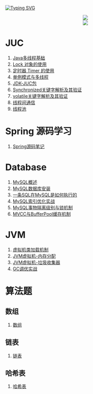 [![Typing SVG](https://readme-typing-svg.herokuapp.com?font=Fira+Code&weight=900&size=90&duration=5002&pause=1000&center=true&width=1800&height=160&lines=Good+Good+Study+and+Day+Day+Up)](https://git.io/typing-svg)
<!--
**Achuan-2/Achuan-2** is a ✨ _special_ ✨ repository because its `README.md` (this file) appears on your GitHub profile.

Here are some ideas to get you started:

- 🔭 I’m currently working on ...
- 🌱 I’m currently learning ...
- 👯 I’m looking to collaborate on ...
- 🤔 I’m looking for help with ...
- 💬 Ask me about ...
- 📫 How to reach me: ...
- 😄 Pronouns: ...
- ⚡ Fun fact: ...
-->

<div align="center">
    <img  src="https://github-readme-streak-stats.herokuapp.com/?user=an-1024" />
</div>


<div align="center"><img src="https://cdn.jsdelivr.net/gh/an-1024/an-1024/assets/github-contribution-grid-snake.svg" /></div>

# JUC
1. [Java多线程基础](https://github.com/an-1024/JUC/blob/master/createThread/src/main/resources/notes/1.Java%E5%A4%9A%E7%BA%BF%E7%A8%8B%E5%9F%BA%E7%A1%80.md)
2. [Lock 对象的使用](https://github.com/an-1024/JUC/blob/master/lockThread/src/main/resources/note/1.Lock%E5%AF%B9%E8%B1%A1%E7%9A%84%E4%BD%BF%E7%94%A8.md)
3. [定时器 Timer 的使用](https://github.com/an-1024/JUC/blob/master/lockThread/src/main/resources/note/2.%E5%AE%9A%E6%97%B6%E5%99%A8Timer%E7%9A%84%E4%BD%BF%E7%94%A8.md)
4. [单例模式与多线程](https://github.com/an-1024/JUC/blob/master/lockThread/src/main/resources/note/3.%E5%8D%95%E4%BE%8B%E6%A8%A1%E5%BC%8F%E4%B8%8E%E5%A4%9A%E7%BA%BF%E7%A8%8B.md)
5. [JDK-JUC包](https://github.com/an-1024/JUC/blob/master/lockThread/src/main/resources/note/4.JDK-JUC%E5%8C%85.md)
6. [Synchronized关键字解析及其验证](https://github.com/an-1024/JUC/blob/master/synchronizedThread/src/main/resources/note/1.Synchronized%E5%85%B3%E9%94%AE%E5%AD%97%E8%A7%A3%E6%9E%90%E5%8F%8A%E5%85%B6%E9%AA%8C%E8%AF%81.md)
7. [volatile关键字解析及其验证](https://github.com/an-1024/JUC/blob/master/volatileThread/src/main/resources/note/1.volatile%E5%85%B3%E9%94%AE%E5%AD%97%E8%A7%A3%E6%9E%90%E5%8F%8A%E5%85%B6%E9%AA%8C%E8%AF%81.md)
8. [线程间通信](https://github.com/an-1024/JUC/blob/master/threadCommunication/src/main/resources/note/1.%E7%BA%BF%E7%A8%8B%E9%97%B4%E9%80%9A%E4%BF%A1.md)
9. [线程池](https://github.com/an-1024/JUC/blob/master/threadpool/src/main/resources/note/1.%E7%BA%BF%E7%A8%8B%E6%B1%A0.md)
# Spring 源码学习
1. [Spring源码笔记](https://github.com/an-1024/SpringFamily_St/blob/master/Spring_St/spring-framework-5.2.x/spring-azh-example/src/main/resources/note/1.Spring%E6%BA%90%E7%A0%81%E7%AC%94%E8%AE%B0.md)

# Database
1. [MySQL概述](https://github.com/an-1024/Database/blob/master/mysql/src/main/resources/note/1.MySQL%E6%A6%82%E8%BF%B0.md)
2. [MySQL数据库安装](https://github.com/an-1024/Database/blob/master/mysql/src/main/resources/note/2.MySQL%E6%95%B0%E6%8D%AE%E5%BA%93%E5%AE%89%E8%A3%85.md)
3. [一条SQL在MySQL是如何执行的](https://github.com/an-1024/Database/blob/master/mysql/src/main/resources/note/3.%E4%B8%80%E6%9D%A1SQL%E5%9C%A8MySQL%E6%98%AF%E5%A6%82%E4%BD%95%E6%89%A7%E8%A1%8C%E7%9A%84.md)
4. [MySQL索引优化实战](https://github.com/an-1024/Database/blob/master/mysql/src/main/resources/note/4.MySQL%E7%B4%A2%E5%BC%95%E4%BC%98%E5%8C%96%E5%AE%9E%E6%88%98.md)
5. [MySQL事物隔离级别与锁机制](https://github.com/an-1024/Database/blob/master/mysql/src/main/resources/note/5.MySQL%E4%BA%8B%E7%89%A9%E9%9A%94%E7%A6%BB%E7%BA%A7%E5%88%AB%E4%B8%8E%E9%94%81%E6%9C%BA%E5%88%B6.md)
6. [MVCC与BufferPool缓存机制](https://github.com/an-1024/Database/blob/master/mysql/src/main/resources/note/6.MVCC%E4%B8%8EBufferPool%E7%BC%93%E5%AD%98%E6%9C%BA%E5%88%B6.md)

# JVM
1. [虚拟机类加载机制](https://github.com/an-1024/JUC/blob/master/jvm/src/main/resources/note/1.%E8%99%9A%E6%8B%9F%E6%9C%BA%E7%B1%BB%E5%8A%A0%E8%BD%BD%E6%9C%BA%E5%88%B6.md)
2. [JVM虚拟机-内存分配](https://github.com/an-1024/JUC/blob/master/jvm/src/main/resources/note/2.JVM%E8%99%9A%E6%8B%9F%E6%9C%BA-%E5%86%85%E5%AD%98%E5%88%86%E9%85%8D.md)
3. [JVM虚拟机-垃圾收集器](https://github.com/an-1024/JUC/blob/master/jvm/src/main/resources/note/3.JVM%E8%99%9A%E6%8B%9F%E6%9C%BA-%E5%9E%83%E5%9C%BE%E6%94%B6%E9%9B%86%E5%99%A8.md)
4. [GC调优实战](https://github.com/an-1024/JUC/blob/master/jvm/src/main/resources/note/4.GC%E8%B0%83%E4%BC%98%E5%AE%9E%E6%88%98.md)

# 算法题
## 数组
1. [数组](https://github.com/an-1024/LeetCode/blob/master/array/src/main/resources/notes/1.%E6%95%B0%E7%BB%84.md)
## 链表
1. [链表](https://github.com/an-1024/LeetCode/blob/master/link/src/main/resources/note/1.%E9%93%BE%E8%A1%A8.md)
## 哈希表
1. [哈希表](https://github.com/an-1024/LeetCode/blob/master/hash/src/main/resources/note/1.%E5%93%88%E5%B8%8C%E8%A1%A8.md)

